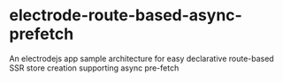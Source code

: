 # electrode-route-based-async-prefetch
An electrodejs app sample architecture for easy declarative route-based SSR store creation supporting async pre-fetch
